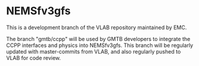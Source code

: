 # NEMSfv3gfs
This is a development branch of the VLAB repository maintained by EMC.

The branch "gmtb/ccpp" will be used by GMTB developers to integrate the CCPP interfaces and physics into NEMSfv3gfs. This branch will be regularly updated with master-commits from VLAB, and also regularly pushed to VLAB for code review.
